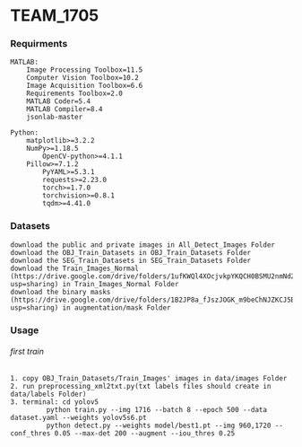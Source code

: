 # TEAM_1705

### Requirments
	MATLAB: 
		Image Processing Toolbox=11.5
		Computer Vision Toolbox=10.2
		Image Acquisition Toolbox=6.6
		Requirements Toolbox=2.0
		MATLAB Coder=5.4
		MATLAB Compiler=8.4
		jsonlab-master
    
	Python:
		matplotlib>=3.2.2
		NumPy>=1.18.5
	    	OpenCV-python>=4.1.1
	   	Pillow>=7.1.2
	    	PyYAML>=5.3.1
	    	requests>=2.23.0
	    	torch>=1.7.0
	    	torchvision>=0.8.1
	    	tqdm>=4.41.0

### Datasets
	download the public and private images in All_Detect_Images Folder
	download the OBJ_Train_Datasets in OBJ_Train_Datasets Folder
	download the SEG_Train_Datasets in SEG_Train_Datasets Folder
	download the Train_Images_Normal (https://drive.google.com/drive/folders/1ufKWQl4XOcjvkpYKQCH0BSMU2nmNd2st?usp=sharing) in Train_Images_Normal Folder
	download the binary masks (https://drive.google.com/drive/folders/1B2JP8a_fJszJOGK_m9beChNJZKCJ5B_9?usp=sharing) in augmentation/mask Folder

### Usage
###### first train
	1. copy OBJ_Train_Datasets/Train_Images' images in data/images Folder
	2. run preprocessing_xml2txt.py(txt labels files should create in data/labels Folder)
	3. terminal: cd yolov5
		     python train.py --img 1716 --batch 8 --epoch 500 --data dataset.yaml --weights yolov5s6.pt
		     python detect.py --weights model/best1.pt --img 960,1720 --conf_thres 0.05 --max-det 200 --augment --iou_thres 0.25
